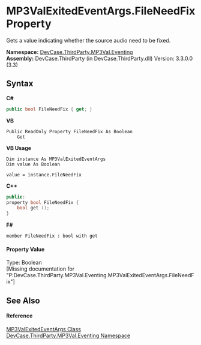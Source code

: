 # MP3ValExitedEventArgs.FileNeedFix Property 
 

Gets a value indicating whether the source audio need to be fixed.

**Namespace:**&nbsp;<a href="N_DevCase_ThirdParty_MP3Val_Eventing">DevCase.ThirdParty.MP3Val.Eventing</a><br />**Assembly:**&nbsp;DevCase.ThirdParty (in DevCase.ThirdParty.dll) Version: 3.3.0.0 (3.3)

## Syntax

**C#**<br />
``` C#
public bool FileNeedFix { get; }
```

**VB**<br />
``` VB
Public ReadOnly Property FileNeedFix As Boolean
	Get
```

**VB Usage**<br />
``` VB Usage
Dim instance As MP3ValExitedEventArgs
Dim value As Boolean

value = instance.FileNeedFix

```

**C++**<br />
``` C++
public:
property bool FileNeedFix {
	bool get ();
}
```

**F#**<br />
``` F#
member FileNeedFix : bool with get

```


#### Property Value
Type: Boolean<br />\[Missing <value> documentation for "P:DevCase.ThirdParty.MP3Val.Eventing.MP3ValExitedEventArgs.FileNeedFix"\]

## See Also


#### Reference
<a href="T_DevCase_ThirdParty_MP3Val_Eventing_MP3ValExitedEventArgs">MP3ValExitedEventArgs Class</a><br /><a href="N_DevCase_ThirdParty_MP3Val_Eventing">DevCase.ThirdParty.MP3Val.Eventing Namespace</a><br />